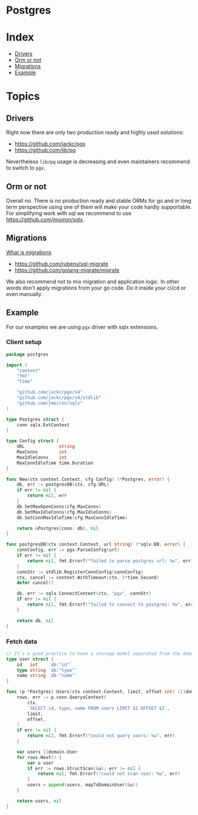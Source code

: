 # Postgres

# Index

* [Drivers](#drivers)
* [Orm or not](#orm-or-not)
* [Migrations](#migrations)
* [Example](#example)

# Topics


## Drivers
Right now there are only two production ready and highly used solutions:
* https://github.com/jackc/pgx
* https://github.com/lib/pq

Nevertheless `lib/pq` usage is decreasing and even maintainers recommend to switch to `pgx`.

## Orm or not
Overall no. There is no production ready and stable ORMs for go and in long term perspective using one of them will make your code hardly supportable. For simplifying work with sql we recommend to use https://github.com/jmoiron/sqlx.

## Migrations
[What is migrations](https://en.wikipedia.org/wiki/Schema_migration)
* https://github.com/rubenv/sql-migrate
* https://github.com/golang-migrate/migrate

We also recommend not to mix migration and application logic. In other words don't apply migrations from your go code. Do it inside your ci/cd or even manually.

## Example
For our examples we are using `pgx` driver with sqlx extensions.

### Client setup
```go
package postgres

import (
	"context"
	"fmt"
	"time"

	"github.com/jackc/pgx/v4"
	"github.com/jackc/pgx/v4/stdlib"
	"github.com/jmoiron/sqlx"
)

type Postgres struct {
	conn sqlx.ExtContext
}

type Config struct {
	URL             string
	MaxConns        int          
	MaxIdleConns    int          
	MaxConnIdleTime time.Duration
}

func New(ctx context.Context, cfg Config) (*Postgres, error) {
	db, err := postgresDB(ctx, cfg.URL)
	if err != nil {
		return nil, err
	}
	db.SetMaxOpenConns(cfg.MaxConns)
	db.SetMaxIdleConns(cfg.MaxIdleConns)
	db.SetConnMaxIdleTime(cfg.MaxConnIdleTime)

	return &Postgres{conn: db}, nil
}

func postgresDB(ctx context.Context, url string) (*sqlx.DB, error) {
	connConfig, err := pgx.ParseConfig(url)
	if err != nil {
		return nil, fmt.Errorf("failed to parse postgres url: %w", err)
	}
	connStr := stdlib.RegisterConnConfig(connConfig)
	ctx, cancel := context.WithTimeout(ctx, 5*time.Second)
	defer cancel()

	db, err := sqlx.ConnectContext(ctx, "pgx", connStr)
	if err != nil {
		return nil, fmt.Errorf("failed to connect to postgres: %w", err)
	}

	return db, nil
}
```

### Fetch data
```go
// It's a good practice to have a storage model separated from the domain one.
type user struct {
    id   int    `db:"id"`
    type string `db:"type"`
    name string `db:"name"`
}

func (p *Postgres) Users(ctx context.Context, limit, offset int) ([]domain.User, error) {
	rows, err := p.conn.QueryxContext(
		ctx,
		`SELECT id, type, name FROM users LIMIT $1 OFFSET $2`,
    	limit,
		offset,
	)
	if err != nil {
		return nil, fmt.Errorf("could not query users: %w", err)
	}

	var users []domain.User
	for rows.Next() {
		var u user
		if err := rows.StructScan(&u); err != nil {
			return nil, fmt.Errorf("could not scan user: %w", err)
		}
		users = append(users, mapToDomainUser(&u))
	}

	return users, nil
}
```

